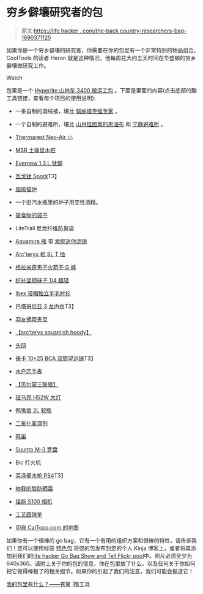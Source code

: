 # 穷乡僻壤研究者的包

> 原文:[https://life hacker . com/the-back country-researchers-bag-1690371125](https://lifehacker.com/the-backcountry-researchers-bag-1690371125)

如果你是一个穷乡僻壤的研究者，你需要在你的包里有一个非常特别的物品组合。CoolTools 的读者 Heron 就是这种情况，他每周花大约五天时间在华盛顿的穷乡僻壤做研究工作。

Watch

包里是一个 [Hyperlite 山地车 3400 搬运工包](http://www.hyperlitemountaingear.com/ultralight-packs/3400-series-ultralight-packs/3400-porter-pack.html) 。下面是里面的内容(点击底部的酷工具链接，查看每个项目的使用说明):

*   一条自制的羽绒被，堪比 [努纳塔克弧专家](http://www.nunatakusa.com/site07/arc_products/arc_specialist.htm) 。
*   一个自制的避难所，堪比 [山月桂图案的恩油布](http://www.mountainlaureldesigns.com/shop/product_info.php?cPath=21&products_id=85) 和 [宁静避难所](http://www.mountainlaureldesigns.com/shop/product_info.php?cPath=21&products_id=120) 。
*   [Thermarest Neo-Air 小](http://www.amazon.com/exec/obidos/ASIN/B005I6RE6Ec?asc_campaign=InlineText&asc_refurl=https://lifehacker.com/the-backcountry-researchers-bag-1690371125&asc_source=&tag=kinjalifehackerlink-20)
*   [MSR 土拨鼠木桩](http://www.amazon.com/exec/obidos/ASIN/B007ZQV312/?asc_campaign=InlineText&asc_refurl=https://lifehacker.com/the-backcountry-researchers-bag-1690371125&asc_source=&tag=kinjalifehackerlink-20)
*   [Evernew 1.3 L 钛锅](http://www.amazon.com/exec/obidos/ASIN/B001ASNJOA?asc_campaign=InlineText&asc_refurl=https://lifehacker.com/the-backcountry-researchers-bag-1690371125&asc_source=&tag=kinjalifehackerlink-20)
*   [瓦戈钛 Spork](http://www.vargooutdoors.com/titanium-spork.html)T3】
*   [超级猫炉](http://www.supercatstove.com/)
*   一个旧汽水瓶里的炉子用变性酒精。
*   [装食物的袋子](http://www.amazon.com/exec/obidos/ASIN/B000T2AO6E?asc_campaign=InlineText&asc_refurl=https://lifehacker.com/the-backcountry-researchers-bag-1690371125&asc_source=&tag=kinjalifehackerlink-20)
*   LiteTrail 尼龙纤维防臭袋
*   [Aquamira 瓶](http://www.amazon.com/exec/obidos/ASIN/B007EG2XHG?asc_campaign=InlineText&asc_refurl=https://lifehacker.com/the-backcountry-researchers-bag-1690371125&asc_source=&tag=kinjalifehackerlink-20) 带 [索耶迷你滤镜](http://www.amazon.com/exec/obidos/ASIN/B00FA2RLX2?asc_campaign=InlineText&asc_refurl=https://lifehacker.com/the-backcountry-researchers-bag-1690371125&asc_source=&tag=kinjalifehackerlink-20)
*   [Arc'teryx 相 SL T 恤](http://www.amazon.com/exec/obidos/ASIN/B00G9J55GA?asc_campaign=InlineText&asc_refurl=https://lifehacker.com/the-backcountry-researchers-bag-1690371125&asc_source=&tag=kinjalifehackerlink-20)
*   [格拉米奇男子火箭干 G 裤](http://www.amazon.com/exec/obidos/ASIN/B00HJ1AT6S?asc_campaign=InlineText&asc_refurl=https://lifehacker.com/the-backcountry-researchers-bag-1690371125&asc_source=&tag=kinjalifehackerlink-20)
*   [织补坚韧袜子 1/4 超轻](http://www.amazon.com/exec/obidos/ASIN/B00F0NCI6G?asc_campaign=InlineText&asc_refurl=https://lifehacker.com/the-backcountry-researchers-bag-1690371125&asc_source=&tag=kinjalifehackerlink-20)
*   [Ibex 带帽独立羊毛衬衫](http://www.amazon.com/exec/obidos/ASIN/B00CMO3HVQ?asc_campaign=InlineText&asc_refurl=https://lifehacker.com/the-backcountry-researchers-bag-1690371125&asc_source=&tag=kinjalifehackerlink-20)
*   [巴塔哥尼亚 3 龙内衣](http://www.patagonia.com/us/product/mens-capilene-3-baselayer-midweight-bottoms?p=44322-0)T3】
*   [羽友拂晓夹克](http://featheredfriends.com/daybreak-down-jacket.html)
*   [【arc’teryx squamish hoody】](http://www.amazon.com/exec/obidos/ASIN/B00GW80F0Y?asc_campaign=InlineText&asc_refurl=https://lifehacker.com/the-backcountry-researchers-bag-1690371125&asc_source=&tag=kinjalifehackerlink-20)
*   [头网](http://www.amazon.com/exec/obidos/ASIN/B000NSZ3WY?asc_campaign=InlineText&asc_refurl=https://lifehacker.com/the-backcountry-researchers-bag-1690371125&asc_source=&tag=kinjalifehackerlink-20)
*   [徕卡 10×25 BCA 双筒望远镜](http://www.amazon.com/exec/obidos/ASIN/B00078BQWG?asc_campaign=InlineText&asc_refurl=https://lifehacker.com/the-backcountry-researchers-bag-1690371125&asc_source=&tag=kinjalifehackerlink-20)T3】
*   [水户芯手表](http://www.amazon.com/exec/obidos/ASIN/B002CIR4CK?asc_campaign=InlineText&asc_refurl=https://lifehacker.com/the-backcountry-researchers-bag-1690371125&asc_source=&tag=kinjalifehackerlink-20)
*   [【贝尔莫三联狼】](http://www.amazon.com/exec/obidos/ASIN/B00EXPWU8S?asc_campaign=InlineText&asc_refurl=https://lifehacker.com/the-backcountry-researchers-bag-1690371125&asc_source=&tag=kinjalifehackerlink-20)

*   [斑马亮 H52W 大灯](http://www.amazon.com/exec/obidos/ASIN/B00F8UHMDK?asc_campaign=InlineText&asc_refurl=https://lifehacker.com/the-backcountry-researchers-bag-1690371125&asc_source=&tag=kinjalifehackerlink-20)
*   [鸭嘴兽 2L 软瓶](http://www.amazon.com/exec/obidos/ASIN/B000J2KEGY?asc_campaign=InlineText&asc_refurl=https://lifehacker.com/the-backcountry-researchers-bag-1690371125&asc_source=&tag=kinjalifehackerlink-20)
*   [二氧化氯滴剂](http://www.amazon.com/exec/obidos/ASIN/B000OR111G?asc_campaign=InlineText&asc_refurl=https://lifehacker.com/the-backcountry-researchers-bag-1690371125&asc_source=&tag=kinjalifehackerlink-20)
*   [鸣笛](https://diygearsupply.com/product/aquamarine-whistle/)
*   [Suunto M-3 罗盘](http://www.amazon.com/exec/obidos/ASIN/B000FEWA6S?asc_campaign=InlineText&asc_refurl=https://lifehacker.com/the-backcountry-researchers-bag-1690371125&asc_source=&tag=kinjalifehackerlink-20)
*   Bic 打火机
*   [莱泽曼水枪 PS4](http://www.amazon.com/exec/obidos/ASIN/B0032Y2OT6?asc_campaign=InlineText&asc_refurl=https://lifehacker.com/the-backcountry-researchers-bag-1690371125&asc_source=&tag=kinjalifehackerlink-20)T3】
*   [吻我的脸防晒霜](http://www.amazon.com/exec/obidos/ASIN/B00A2EXV50?asc_campaign=InlineText&asc_refurl=https://lifehacker.com/the-backcountry-researchers-bag-1690371125&asc_source=&tag=kinjalifehackerlink-20)
*   [佳能 S100 相机](http://www.amazon.com/exec/obidos/ASIN/B00EFILNV8?asc_campaign=InlineText&asc_refurl=https://lifehacker.com/the-backcountry-researchers-bag-1690371125&asc_source=&tag=kinjalifehackerlink-20)

*   [工艺圆珠笔](http://www.amazon.com/exec/obidos/ASIN/B0055KSNYK?asc_campaign=InlineText&asc_refurl=https://lifehacker.com/the-backcountry-researchers-bag-1690371125&asc_source=&tag=kinjalifehackerlink-20)
*   [印自 CalTopo.com 的地图](http://caltopo.com/map.html#ll=38.8,-98.4&z=5&b=t)

如果你有一个很棒的 go bag，它有一个有用的组织方案和很棒的特性，请告诉我们！您可以使用标签 [特色包](http://kinja.com/tag/featured-bag) 将您的包发布到您的个人 Kinja 博客上，或者将其添加到我们的[life hacker Go Bag Show and Tell Flickr pool](http://www.flickr.com/groups/2301352@N21)中。照片必须至少为 640x360。请附上关于你的包的信息，你在包里放了什么，以及任何关于你如何把它做得棒极了的相关细节。如果你的引起了我们的注意，我们可能会报道它！

[我的包里有什么？——苍鹭](http://kk.org/cooltools/archives/23836) |酷工具
